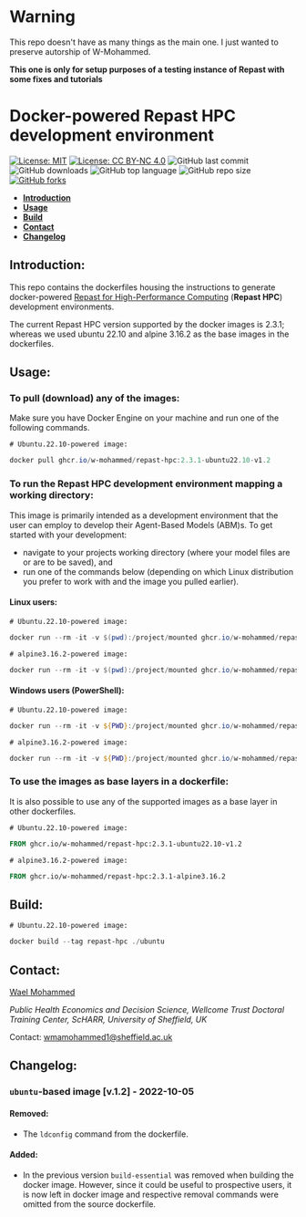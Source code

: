 # Warning

This repo doesn't have as many things as the main one. I just wanted to preserve autorship of W-Mohammed.

**This one is only for setup purposes of a testing instance of Repast with some fixes and tutorials**

# Docker-powered Repast HPC development environment
[![License: MIT](https://img.shields.io/badge/License-MIT-yellow.svg)](https://opensource.org/licenses/MIT)
[![License: CC BY-NC 4.0](https://licensebuttons.net/l/by-nc/4.0/80x15.png)](https://creativecommons.org/licenses/by-nc/4.0/)
![GitHub last commit](https://img.shields.io/github/last-commit/W-Mohammed/docker-repast-hpc?color=red&style=plastic)
![GitHub downloads](https://img.shields.io/github/downloads/W-Mohammed/docker-repast-hpc/total?style=plastic)
![GitHub top language](https://img.shields.io/github/languages/top/W-Mohammed/docker-repast-hpc?style=plastic)
![GitHub repo size](https://img.shields.io/github/repo-size/W-Mohammed/docker-repast-hpc?style=plastic)
[![GitHub forks](https://img.shields.io/github/forks/W-Mohammed/docker-repast-hpc?style=social&label=Fork&maxAge=2592000)](https://GitHub.com/W-Mohammed/docker-repast-hpc/network/)

- **[Introduction](#introduction)**
- **[Usage](#usage)**
- **[Build](#build)**
- **[Contact](#contact)**
- **[Changelog](#changelog)**

## Introduction:
This repo contains the dockerfiles housing the instructions to generate docker-powered [Repast for High-Performance Computing](https://repast.github.io/repast_hpc.html) (**Repast HPC**) development environments.

The current Repast HPC version supported by the docker images is 2.3.1; whereas we used ubuntu 22.10 and alpine 3.16.2 as the base images in the dockerfiles.

## Usage:
### To pull (download) any of the images:
Make sure you have Docker Engine on your machine and run one of the following commands.

`# Ubuntu.22.10-powered image:`
```powershell
docker pull ghcr.io/w-mohammed/repast-hpc:2.3.1-ubuntu22.10-v1.2
```
### To run the Repast HPC development environment mapping a working directory: 
This image is primarily intended as a development environment that the user can employ to develop their Agent-Based Models (ABM)s. To get started with your development: 
- navigate to your projects working directory (where your model files are or are to be saved), and
- run one of the commands below (depending on which Linux distribution you prefer to work with and the image you pulled earlier).

#### Linux users:
`# Ubuntu.22.10-powered image:`
```powershell
docker run --rm -it -v $(pwd):/project/mounted ghcr.io/w-mohammed/repast-hpc:2.3.1-ubuntu22.10-v1.2
```
`# alpine3.16.2-powered image:`
```powershell
docker run --rm -it -v $(pwd):/project/mounted ghcr.io/w-mohammed/repast-hpc:2.3.1-alpine3.16.2
```
#### Windows users (PowerShell):
`# Ubuntu.22.10-powered image:`
```powershell
docker run --rm -it -v ${PWD}:/project/mounted ghcr.io/w-mohammed/repast-hpc:2.3.1-ubuntu22.10-v1.2
```
`# alpine3.16.2-powered image:`
```powershell
docker run --rm -it -v ${PWD}:/project/mounted ghcr.io/w-mohammed/repast-hpc:2.3.1-alpine3.16.2
```

### To use the images as base layers in a dockerfile:
It is also possible to use any of the supported images as a base layer in other dockerfiles. 

`# Ubuntu.22.10-powered image:`
```dockerfile
FROM ghcr.io/w-mohammed/repast-hpc:2.3.1-ubuntu22.10-v1.2
```
`# alpine3.16.2-powered image:`
```dockerfile
FROM ghcr.io/w-mohammed/repast-hpc:2.3.1-alpine3.16.2
```

## Build:
`# Ubuntu.22.10-powered image:`
```powershell
docker build --tag repast-hpc ./ubuntu
```
## Contact:
[Wael Mohammed](https://www.linkedin.com/in/wael-mohammed/)

*Public Health Economics and Decision Science, Wellcome Trust Doctoral Training Center, ScHARR, University of Sheffield, UK*

Contact:   wmamohammed1@sheffield.ac.uk

## Changelog:
### `ubuntu`-based image [v.1.2] - 2022-10-05
#### Removed:
- The `ldconfig` command from the dockerfile.
#### Added:
- In the previous version `build-essential` was removed when building the docker image. However, since it could be useful to prospective users, it is now left in docker image and respective removal commands were omitted from the source dockerfile.

